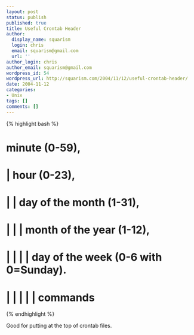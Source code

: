 ```yaml
---
layout: post
status: publish
published: true
title: Useful Crontab Header
author:
  display_name: squarism
  login: chris
  email: squarism@gmail.com
  url: ''
author_login: chris
author_email: squarism@gmail.com
wordpress_id: 54
wordpress_url: http://squarism.com/2004/11/12/useful-crontab-header/
date: 2004-11-12
categories:
- Unix
tags: []
comments: []
---
```


{% highlight bash %}
# minute (0-59),
# |      hour (0-23),
# |      |       day of the month (1-31),
# |      |       |       month of the year (1-12),
# |      |       |       |       day of the week (0-6 with 0=Sunday).
# |      |       |       |       |       commands
{% endhighlight %}

Good for putting at the top of crontab files.